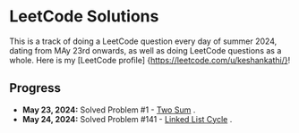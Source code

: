 # LeetCode Solutions

This is a track of doing a LeetCode question every day of summer 2024, dating from MAy 23rd onwards, as well as doing LeetCode questions as a whole. 
Here is my [LeetCode profile] {https://leetcode.com/u/keshankathi/}!

## Progress

- **May 23, 2024:** Solved Problem #1 - [Two Sum](https://leetcode.com/problems/two-sum/description/) .
- **May 24, 2024:** Solved Problem #141 - [Linked List Cycle](https://leetcode.com/problems/linked-list-cycle/description/ ) .



